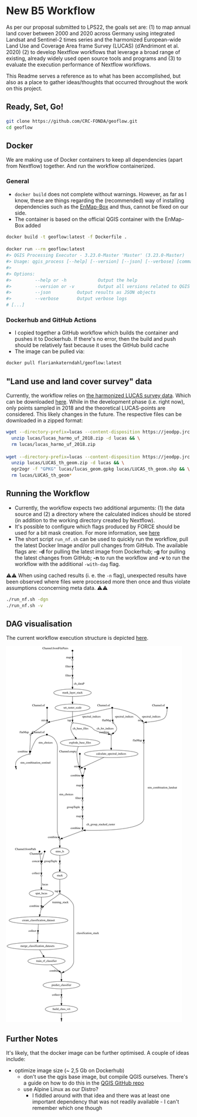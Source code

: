# New B5 Workflow

As per our proposal submitted to LPS22, the goals set are:
(1) to map annual land cover between 2000 and 2020 across Germany using integrated Landsat and 
Sentinel-2 times series and the harmonized European-wide Land Use and Coverage Area frame Survey (LUCAS) (d’Andrimont et al. 2020)
(2) to develop Nextflow workflows that leverage a broad range of existing, already widely used open source tools and programs and
(3) to evaluate the execution performance of Nextflow workflows.

This Readme serves a reference as to what has been accomplished, but also as a place to gather ideas/thoughts
that occurred throughout the work on this project. 

## Ready, Set, Go!

```bash
git clone https://github.com/CRC-FONDA/geoflow.git
cd geoflow
```

## Docker

We are making use of Docker containers to keep all dependencies (apart from Nextflow) together. And run the
workflow containerized.

### General

- `docker build` does not complete without warnings. However, as far as I know, these are things 
regarding the (recommended) way of installing dependencies such as the [EnMap-Box](https://bitbucket.org/hu-geomatics/enmap-box/src/develop/)
and thus, cannot be fixed on our side. 
- The container is based on the official QGIS container with the EnMap-Box added

```bash
docker build -t geoflow:latest -f Dockerfile .

docker run --rm geoflow:latest
#> QGIS Processing Executor - 3.23.0-Master 'Master' (3.23.0-Master)
#> Usage: qgis_process [--help] [--version] [--json] [--verbose] [command] [algorithm id or path to model file] [parameters]
#>
#> Options:
#>         --help or -h            Output the help
#>         --version or -v         Output all versions related to QGIS Process
#>         --json          Output results as JSON objects
#>         --verbose       Output verbose logs
# [...]
```

### Dockerhub and GitHub Actions

- I copied together a GitHub workflow which builds the container and pushes it to Dockerhub. If there's
no error, then the build and push should be relatively fast because it uses the GitHub build cache
- The image can be pulled via:

```bash
docker pull floriankaterndahl/geoflow:latest
```

## "Land use and land cover survey" data

Currently, the workflow relies on [the harmonized LUCAS survey data](https://doi.org/10.1038/s41597-020-00675-z). Which can
be downloaded [here](https://jeodpp.jrc.ec.europa.eu/ftp/jrc-opendata/LUCAS). While in the development phase
(i.e. right now), only points sampled in 2018 and the theoretical LUCAS-points are considered. This
likely changes in the future. The respective files can be downloaded in a zipped format:

```bash
wget --directory-prefix=lucas --content-disposition https://jeodpp.jrc.ec.europa.eu/ftp/jrc-opendata/LUCAS/LUCAS_harmonised/1_table/lucas_harmo_uf_2018.zip && \
  unzip lucas/lucas_harmo_uf_2018.zip -d lucas && \
  rm lucas/lucas_harmo_uf_2018.zip

wget --directory-prefix=lucas --content-disposition https://jeodpp.jrc.ec.europa.eu/ftp/jrc-opendata/LUCAS/LUCAS_harmonised/2_geometry/LUCAS_th_geom.zip && \
  unzip lucas/LUCAS_th_geom.zip -d lucas && \
  ogr2ogr -f "GPKG" lucas/lucas_geom.gpkg lucas/LUCAS_th_geom.shp && \
  rm lucas/LUCAS_th_geom*
```

## Running the Workflow

- Currently, the workflow expects two additional arguments: (1) the data source and (2) a directory
where the calculated indices should be stored (in addition to the working directory created by
Nextflow).
- It's possible to configure which flags produced by FORCE should be used for a bit mask creation. For
more information, see [here](https://force-eo.readthedocs.io/en/latest/howto/qai.html#quality-bits-in-force)
- The short script `run_nf.sh` can be used to quickly run the workflow, pull the latest Docker Image
and/or pull changes from GitHub. The available flags are: **-d** for pulling the latest image from Dockerhub; **-g**
for pulling the latest changes from GitHub; **-n** to run the workflow and **-v** to run the workflow with the additional
`-with-dag` flag.

:warning::warning: When using cached results (i. e. the `-n` flag), unexpected results have been observed where files were processed more then once and thus violate assumptions cconcerning meta data. :warning::warning:

```bash
./run_nf.sh -dgn
./run_nf.sh -v
```

## DAG visualisation

The current workflow execution structure is depicted [here](img/dag.svg).

![current DAG](img/dag.svg)

## Further Notes

It's likely, that the docker image can be further optimised. A couple of ideas include:

- optimize image size (~ 2,5 Gb on Dockerhub)
  - don't use the qgis base image, but compile QGIS ourselves. There's a guide on how to do this in
  the [QGIS GitHub repo](https://github.com/qgis/QGIS/blob/master/INSTALL.md)
  - use Alpine Linux as our Distro?
    - I fiddled around with that idea and there was at least one important dependency that was not readily
    available - I can't remember which one though

